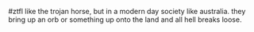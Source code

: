 #ztfl
like the trojan horse, but in a modern day society like australia. they bring up an orb or something up onto the land and all hell breaks loose.